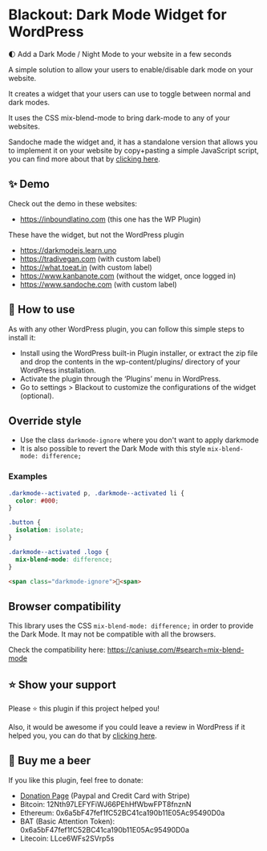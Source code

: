 # Blackout: Dark Mode Widget for WordPress
🌓 Add a Dark Mode / Night Mode to your website in a few seconds

A simple solution to allow your users to enable/disable dark mode on your website.

It creates a widget that your users can use to toggle between normal and dark modes.

It uses the CSS mix-blend-mode to bring dark-mode to any of your websites.

Sandoche made the widget and, it has a standalone version that allows you to implement it on your website by copy+pasting a simple JavaScript script, you can find more about that by [clicking here](https://darkmodejs.learn.uno/).

## ✨ Demo
Check out the demo in these websites:
- https://inboundlatino.com (this one has the WP Plugin)

These have the widget, but not the WordPress plugin

- https://darkmodejs.learn.uno
- https://tradivegan.com (with custom label)
- https://what.toeat.in (with custom label)
- https://www.kanbanote.com (without the widget, once logged in)
- https://www.sandoche.com (with custom label)

## 📖 How to use
As with any other WordPress plugin, you can follow this simple steps to install it:
* Install using the WordPress built-in Plugin installer, or extract the zip file and drop the contents in the wp-content/plugins/ directory of your WordPress installation.
* Activate the plugin through the ‘Plugins’ menu in WordPress.
* Go to settings > Blackout to customize the configurations of the widget (optional).

## Override style
* Use the class `darkmode-ignore` where you don't want to apply darkmode
* It is also possible to revert the Dark Mode with this style `mix-blend-mode: difference;`

### Examples
```css
.darkmode--activated p, .darkmode--activated li {
  color: #000;
}

.button {
  isolation: isolate;
}

.darkmode--activated .logo {
  mix-blend-mode: difference;
}
```
```html
<span class="darkmode-ignore">😬<span>
```

## Browser compatibility
This library uses the CSS `mix-blend-mode: difference;` in order to provide the Dark Mode.
It may not be compatible with all the browsers.

Check the compatibility here: https://caniuse.com/#search=mix-blend-mode

## ⭐ Show your support
Please ⭐ this plugin if this project helped you!

Also, it would be awesome if you could leave a review in WordPress if it helped you, you can do that by [clicking here](https://wordpress.org/support/plugin/blackout-darkmode-widget/reviews/#new-post).

## 🍺 Buy me a beer 
If you like this plugin, feel free to donate:
* [Donation Page](https://compras.inboundlatino.com/blackout/?ref=github) (Paypal and Credit Card with Stripe)
* Bitcoin: 12Nth97LEFYFiWJ66PEhHfWbwFPT8fnznN
* Ethereum: 0x6a5bF47fef1fC52BC41ca190b11E05Ac95490D0a
* BAT (Basic Attention Token): 0x6a5bF47fef1fC52BC41ca190b11E05Ac95490D0a
* Litecoin: LLce6WFs2SVrp5s